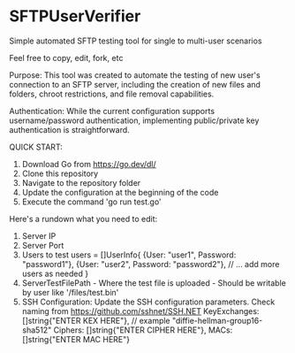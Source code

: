 # SFTPUserVerifier
Simple automated SFTP testing tool for single to multi-user scenarios

Feel free to copy, edit, fork, etc

Purpose:
This tool was created to automate the testing of new user's connection to an SFTP server, 
including the creation of new files and folders, chroot restrictions, and file removal capabilities.

Authentication:
While the current configuration supports username/password authentication, 
implementing public/private key authentication is straightforward.

QUICK START:
1. Download Go from https://go.dev/dl/
2. Clone this repository
3. Navigate to the repository folder
4. Update the configuration at the beginning of the code
5. Execute the command 'go run test.go'


Here's a rundown what you need to edit:
1. Server IP
2. Server Port
3. Users to test
    users    = []UserInfo{
		{User: "user1", Password: "password1"}, 
		{User: "user2", Password: "password2"},
		// ... add more users as needed
	}
4. ServerTestFilePath - Where the test file is uploaded - Should be writable by user like '/files/test.bin'  
5. SSH Configuration: Update the SSH configuration parameters. Check naming from https://github.com/sshnet/SSH.NET
            KeyExchanges: []string{"ENTER KEX HERE"}, // example "diffie-hellman-group16-sha512"
			Ciphers:      []string{"ENTER CIPHER HERE"},
			MACs:         []string{"ENTER MAC HERE"}